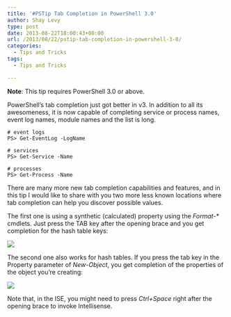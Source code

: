 ```yaml
---
title: '#PSTip Tab Completion in PowerShell 3.0'
author: Shay Levy
type: post
date: 2013-08-22T18:00:43+00:00
url: /2013/08/22/pstip-tab-completion-in-powershell-3-0/
categories:
  - Tips and Tricks
tags:
  - Tips and Tricks

---
```

**Note**: This tip requires PowerShell 3.0 or above.

PowerShell&#8217;s tab completion just got better in v3. In addition to all its awesomeness, it is now capable of completing service or process names, event log names, module names and the list is long.

```
# event logs
PS> Get-EventLog -LogName

# services
PS> Get-Service -Name

# processes
PS> Get-Process -Name
```

There are many more new tab completion capabilities and features, and in this tip I would like to share with you two more less known locations where tab completion can help you discover possible values.

The first one is using a synthetic (calculated) property using the _Format-*_ cmdlets. Just press the TAB key after the opening brace and you get completion for the hash table keys:

![](/images/isetc1.png)

The second one also works for hash tables. If you press the tab key in the Property parameter of _New-Object_, you get completion of the properties of the object you&#8217;re creating:

![](/images/isetc2.png)

<div>
  <p>
    Note that, in the ISE, you might need to press <em>Ctrl+Space</em> right after the opening brace to invoke Intellisense.
  </p>
</div>
